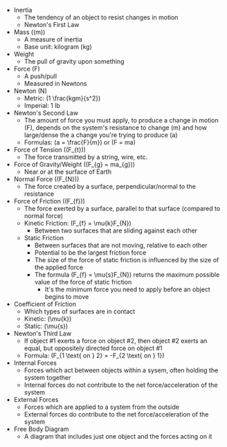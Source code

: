 - Inertia
    - The tendency of an object to resist changes in motion
    - Newton's First Law
- Mass (\(m\))
    - A measure of inertia
    - Base unit: kilogram (kg)
- Weight
    - The pull of gravity upon something
- Force (F)
    - A push/pull
    - Measured in Newtons
- Newton (N)
    - Metric: \(1 \frac{kgm}{s^2}\)
    - Imperial: 1 lb
- Newton's Second Law
    - The amount of force you must apply, to produce a change in motion (F), depends on the system's resistance to change (m) and how large/dense the a change you're trying to produce (a)
    - Formulas: \(a = \frac{F}{m}\) or \(F = ma\)
- Force of Tension (\(F_{t}\))
    - The force transmitted by a string, wire, etc.
- Force of Gravity/Weight (\(F_{g} = ma_{g}\))
    - Near or at the surface of Earth
- Normal Force (\(F_{N}\))
    - The force created by a surface, perpendicular/normal to the resistance
- Force of Friction (\(F_{f}\))
    - The force exerted by a surface, parallel to that surface (compared to normal force)
    - Kinetic Friction: \(F_{f} = \mu{k}F_{N}\)
        - Between two surfaces that are sliding against each other
    - Static Friction
        - Between surfaces that are not moving, relative to each other
        - Potential to be the largest friction force
        - The size of the force of static friction is influenced by the size of the applied force
        - The formula \(F_{f} = \mu{s}F_{N}\) returns the maximum possible value of the force of static friction
            - It's the minimum force you need to apply before an object begins to move
- Coefficient of Friction
    - Which types of surfaces are in contact
    - Kinetic: \(\mu{k}\)
    - Static: \(\mu{s}\)
- Newton's Third Law
    - If object #1 exerts a force on object #2, then object #2 exerts an equal, but oppositely directed force on object #1
    - Formula: \(F_{1 \text{ on } 2} = -F_{2 \text{ on } 1}\)
- Internal Forces
    - Forces which act between objects within a sysem, often holding the system together
    - Internal forces do not contribute to the net force/acceleration of the system
- External Forces
    - Forces which are applied to a system from the outside
    - External forces do contribute to the net force/acceleration of the system
- Free Body Diagram
    - A diagram that includes just one object and the forces acting on it